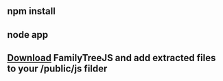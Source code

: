 ## npm install
## node app
## [Download](https://familytreejs.balkan.app/js/get/free) FamilyTreeJS and add extracted files to your /public/js filder